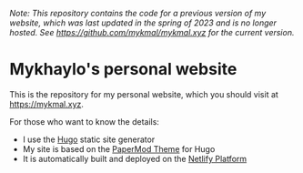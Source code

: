 *Note: This repository contains the code for a previous version of my website, which was last updated in the spring of 2023 and is no longer hosted. See https://github.com/mykmal/mykmal.xyz for the current version.*

# Mykhaylo's personal website

This is the repository for my personal website, which you should visit at <https://mykmal.xyz>.

For those who want to know the details:

- I use the [Hugo](https://gohugo.io/) static site generator
- My site is based on the [PaperMod Theme](https://github.com/adityatelange/hugo-PaperMod) for Hugo
- It is automatically built and deployed on the [Netlify Platform](https://www.netlify.com/)

